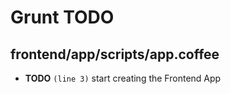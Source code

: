 # Grunt TODO

## frontend/app/scripts/app.coffee

-  **TODO** `(line 3)`  start creating the Frontend App
